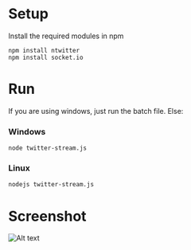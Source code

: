 Setup
=====

Install the required modules in npm

    npm install ntwitter
    npm install socket.io

Run
===

If you are using windows, just run the batch file. Else:

### Windows

    node twitter-stream.js

### Linux

    nodejs twitter-stream.js



Screenshot
==========

![Alt text](http://i.imgur.com/NDxCLlU.png)
